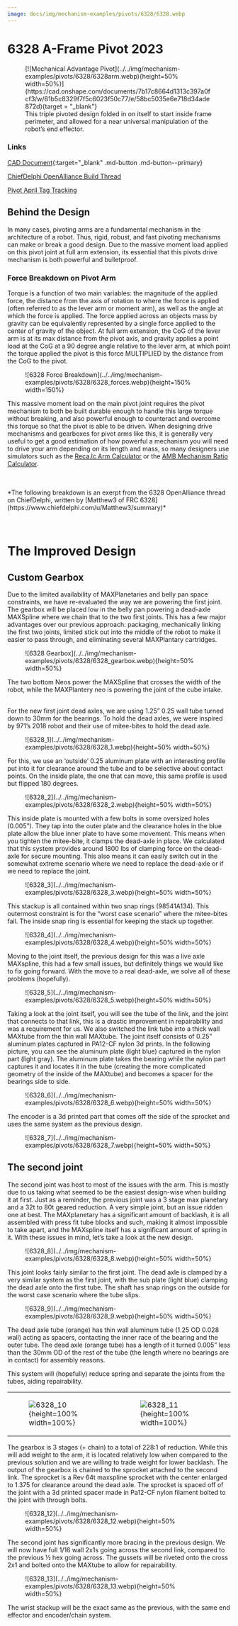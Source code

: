 ```yaml
---
image: docs/img/mechanism-examples/pivots/6328/6328.webp
---
```


<style>

td, th , table{
   border: none!important;
}

td{
  text-align: left !important;
  vertical-align: middle !important;
}

table tr:hover{
    background-color: transparent !important;
}

span{
  text-align: center !important;
}

</style>

# 6328 A-Frame Pivot 2023

<figure markdown="span">
[![Mechanical Advantage Pivot](../../img/mechanism-examples/pivots/6328/6328arm.webp){height=50% width=50%}](https://cad.onshape.com/documents/7b17c8664d1313c397a0fcf3/w/61b5c8329f7f5c6023f50c77/e/58bc5035e6e718d34ade872d){target = "_blank"}
<figcaption>This triple pivoted design folded in on itself to start inside frame perimeter, and allowed for a near universal manipulation of the robot’s end effector.</figcaption>
</figure>

### Links

[CAD Document](https://cad.onshape.com/documents/7b17c8664d1313c397a0fcf3/w/61b5c8329f7f5c6023f50c77/e/58bc5035e6e718d34ade872d "CAD Document Link"){:target="_blank" .md-button .md-button--primary}

[ChiefDelphi OpenAlliance Build Thread](https://www.chiefdelphi.com/t/frc-6328-mechanical-advantage-2023-build-thread/420691 "ChiefDelphi OpenAlliance Build Thread")

[Pivot April Tag Tracking](https://youtu.be/XA15Qq2CXY0 "6328 Pivot April Tag Tracking")

## Behind the Design

In many cases, pivoting arms are a fundamental mechanism in the architecture of a robot. Thus, rigid, robust, and fast pivoting mechanisms can make or break a good design. Due to the massive moment load applied on this pivot joint at full arm extension, its essential that this pivots drive mechanism is both powerful and bulletproof.

### Force Breakdown on Pivot Arm

<span style="text-align: center">Torque is a function of two main variables: the magnitude of the applied force, the distance from the axis of rotation to where the force is applied (often referred to as the lever arm or moment arm), as well as the angle at which the force is applied. The force applied across an objects mass by gravity can be equivalently represented by a single force applied to the center of gravity of the object. At full arm extension, the CoG of the lever arm is at its max distance from the pivot axis, and gravity applies a point load at the CoG at a 90 degree angle relative to the lever arm, at which point the torque applied the pivot is this force MULTIPLIED by the distance from the CoG to the pivot.</span>

<figure markdown="span">![6328 Force Breakdown](../../img/mechanism-examples/pivots/6328/6328_forces.webp){height=150% width=150%}
</figure>

<span style="text-align: center">This massive moment load on the main pivot joint requires the pivot mechanism to both be built durable enough to handle this large torque without breaking, and also powerful enough to counteract and overcome this torque so that the pivot is able to be driven. When designing drive mechanisms and gearboxes for pivot arms like this, it is generally very useful to get a good estimation of how powerful a mechanism you will need to drive your arm depending on its length and mass, so many designers use simulators such as the [Reca.lc Arm Calculator](https://www.reca.lc/arm) or the [AMB Mechanism Ratio Calculator](https://ambcalc.com/mechanism?=).</span>

<span>
<br>
<br>
*The following breakdown is an exerpt from the 6328 OpenAlliance thread on ChiefDelphi, written by [Matthew3 of FRC 6328](https://www.chiefdelphi.com/u/Matthew3/summary)*
<br>
<br>
<br>
</span>

# **The Improved Design**

## Custom Gearbox

Due to the limited availability of MAXPlanetaries and belly pan space constraints, we have re-evaluated the way we are powering the first joint. The gearbox will be placed low in the belly pan powering a dead-axle MAXSpline where we chain that to the two first joints. This has a few major advantages over our previous approach: packaging, mechanically linking the first two joints, limited stick out into the middle of the robot to make it easier to pass through, and eliminating several MAXPlantary cartridges.

<figure markdown="span">![6328 Gearbox](../../img/mechanism-examples/pivots/6328/6328_gearbox.webp){height=50% width=50%}</figure>

The two bottom Neos power the MAXSpline that crosses the width of the robot, while the MAXPlantery neo is powering the joint of the cube intake.

<br>
For the new first joint dead axles, we are using 1.25” 0.25 wall tube turned down to 30mm for the bearings. To hold the dead axles, we were inspired by 971’s 2018 robot and their use of mitee-bites to hold the dead axle.

<figure markdown="span">![6328_1](../../img/mechanism-examples/pivots/6328/6328_1.webp){height=50% width=50%}
</figure>

For this, we use an ‘outside’ 0.25 aluminum plate with an interesting profile put into it for clearance around the tube and to be selective about contact points. On the inside plate, the one that can move, this same profile is used but flipped 180 degrees.

<figure markdown="span">![6328_2](../../img/mechanism-examples/pivots/6328/6328_2.webp){height=50% width=50%}
</figure>

This inside plate is mounted with a few bolts in some oversized holes (0.005”). They tap into the outer plate and the clearance holes in the blue plate allow the blue inner plate to have some movement. This means when you tighten the mitee-bite, it clamps the dead-axle in place. We calculated that this system provides around 1800 lbs of clamping force on the dead-axle for secure mounting. This also means it can easily switch out in the somewhat extreme scenario where we need to replace the dead-axle or if we need to replace the joint.

<figure markdown="span">![6328_3](../../img/mechanism-examples/pivots/6328/6328_3.webp){height=50% width=50%}
</figure>

This stackup is all contained within two snap rings (98541A134). This outermost constraint is for the “worst case scenario” where the mitee-bites fail. The inside snap ring is essential for keeping the stack up together.

<figure markdown="span">![6328_4](../../img/mechanism-examples/pivots/6328/6328_4.webp){height=50% width=50%}
</figure>

Moving to the joint itself, the previous design for this was a live axle MAXspline, this had a few small issues, but definitely things we would like to fix going forward. With the move to a real dead-axle, we solve all of these problems (hopefully).

<figure markdown="span">![6328_5](../../img/mechanism-examples/pivots/6328/6328_5.webp){height=50% width=50%}
</figure>

Taking a look at the joint itself, you will see the tube of the link, and the joint that connects to that link, this is a drastic improvement in repairability and was a requirement for us. We also switched the link tube into a thick wall MAXtube from the thin wall MAXtube. The joint itself consists of 0.25” aluminum plates captured in PA12-CF nylon 3d prints. In the following picture, you can see the aluminum plate (light blue) captured in the nylon part (light gray). The aluminum plate takes the bearing while the nylon part captures it and locates it in the tube (creating the more complicated geometry of the inside of the MAXtube) and becomes a spacer for the bearings side to side.

<figure markdown="span">![6328_6](../../img/mechanism-examples/pivots/6328/6328_6.webp){height=50% width=50%}
</figure>

The encoder is a 3d printed part that comes off the side of the sprocket and uses the same system as the previous design.

<figure markdown="span">![6328_7](../../img/mechanism-examples/pivots/6328/6328_7.webp){height=50% width=50%}
</figure>

## The second joint

The second joint was host to most of the issues with the arm. This is mostly due to us taking what seemed to be the easiest design-wise when building it at first. Just as a reminder, the previous joint was a 3 stage max planetary and a 32t to 80t geared reduction. A very simple joint, but an issue ridden one at best. The MAXplanetary has a significant amount of backlash, it is all assembled with press fit tube blocks and such, making it almost impossible to take apart, and the MAXspline itself has a significant amount of spring in it. With these issues in mind, let’s take a look at the new design.

<figure markdown="span">![6328_8](../../img/mechanism-examples/pivots/6328/6328_8.webp){height=50% width=50%}
</figure>

This joint looks fairly similar to the first joint. The dead axle is clamped by a very similar system as the first joint, with the sub plate (light blue) clamping the dead axle onto the first tube. The shaft has snap rings on the outside for the worst case scenario where the tube slips.

<figure markdown="span">![6328_9](../../img/mechanism-examples/pivots/6328/6328_9.webp){height=50% width=50%}
</figure>

The dead axle tube (orange) has thin wall aluminum tube (1.25 OD 0.028 wall) acting as spacers, contacting the inner race of the bearing and the outer tube. The dead axle (orange tube) has a length of it turned 0.005” less than the 30mm OD of the rest of the tube (the length where no bearings are in contact) for assembly reasons.

This system will (hopefully) reduce spring and separate the joints from the tubes, aiding repairability.

|||
|:-:|:-:|
|<figure markdown="span">![6328_10](../../img/mechanism-examples/pivots/6328/6328_10.webp){height=100% width=100%}</figure>|<figure markdown="span">![6328_11](../../img/mechanism-examples/pivots/6328/6328_11.webp){height=100% width=100%}</figure>|

The gearbox is 3 stages (+ chain) to a total of 228:1 of reduction. While this will add weight to the arm, it is located relatively low when compared to the previous solution and we are willing to trade weight for lower backlash. The output of the gearbox is chained to the sprocket attached to the second link. The sprocket is a Rev 64t maxspline sprocket with the center enlarged to 1.375 for clearance around the dead axle. The sprocket is spaced off of the joint with a 3d printed spacer made in Pa12-CF nylon filament bolted to the joint with through bolts.

<figure markdown="span">![6328_12](../../img/mechanism-examples/pivots/6328/6328_12.webp){height=50% width=50%}
</figure>

The second joint has significantly more bracing in the previous design. We will now have full 1/16 wall 2x1s going across the second link, compared to the previous ½ hex going across. The gussets will be riveted onto the cross 2x1 and bolted onto the MAXtube to allow for repairability.

<figure markdown="span">![6328_13](../../img/mechanism-examples/pivots/6328/6328_13.webp){height=50% width=50%}
</figure>

The wrist stackup will be the exact same as the previous, with the same end effector and encoder/chain system.

<br>
